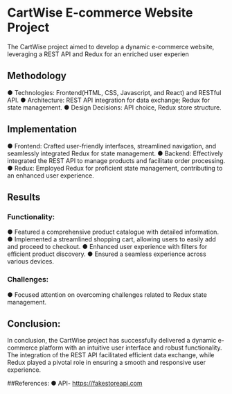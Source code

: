 # CartWise E-commerce Website Project

The CartWise project aimed to develop a dynamic e-commerce website, leveraging a REST API and Redux for an enriched user experien



## Methodology

● Technologies: Frontend(HTML, CSS, Javascript, and React) and RESTful API.
 ● Architecture: REST API integration for data exchange; Redux for state management. 
 ● Design Decisions: API choice, Redux store structure.

## Implementation

● Frontend: Crafted user-friendly interfaces, streamlined navigation, and seamlessly integrated Redux for state management.
 ● Backend: Effectively integrated the REST API to manage products and facilitate order processing. 
 ● Redux: Employed Redux for proficient state management, contributing to an enhanced user experience.

## Results


### Functionality: 
● Featured a comprehensive product catalogue with detailed information. 
● Implemented a streamlined shopping cart, allowing users to easily add and proceed to checkout. 
● Enhanced user experience with filters for efficient product discovery. 
● Ensured a seamless experience across various devices. 
 ### Challenges: 
 ● Focused attention on overcoming challenges related to Redux state management.
 
## Conclusion:
 In conclusion, the CartWise project has successfully delivered a dynamic e-commerce platform with an intuitive user interface and robust functionality. The integration of the REST API facilitated efficient data exchange, while Redux played a pivotal role in ensuring a smooth and responsive user experience.

##References: 
● API- https://fakestoreapi.com













